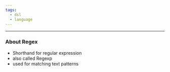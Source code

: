 ```yaml
---
tags:
  - dsl
  - language
---
```

---

### About Regex

- Shorthand for regular expression
- also called Regexp
- used for matching text patterns